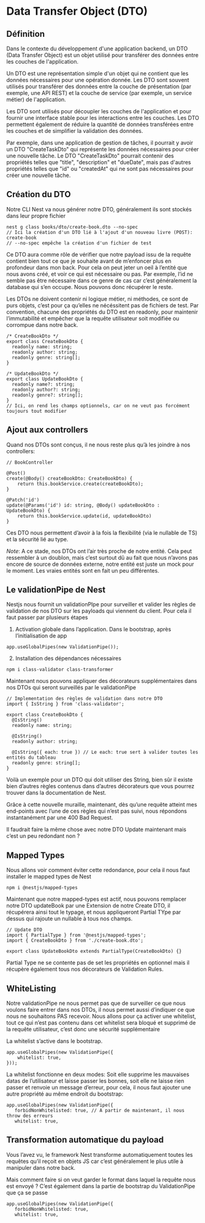 # Data Transfer Object (DTO)
## Définition
Dans le contexte du développement d'une application backend, un DTO (Data Transfer Object) est un objet utilisé pour transférer des données entre les couches de l'application.

Un DTO est une représentation simple d'un objet qui ne contient que les données nécessaires pour une opération donnée. Les DTO sont souvent utilisés pour transférer des données entre la couche de présentation (par exemple, une API REST) et la couche de service (par exemple, un service métier) de l'application.

Les DTO sont utilisés pour découpler les couches de l'application et pour fournir une interface stable pour les interactions entre les couches. Les DTO permettent également de réduire la quantité de données transférées entre les couches et de simplifier la validation des données.

Par exemple, dans une application de gestion de tâches, il pourrait y avoir un DTO "CreateTaskDto" qui représente les données nécessaires pour créer une nouvelle tâche. Le DTO "CreateTaskDto" pourrait contenir des propriétés telles que "title", "description" et "dueDate", mais pas d'autres propriétés telles que "id" ou "createdAt" qui ne sont pas nécessaires pour créer une nouvelle tâche.

## Création du DTO

Notre CLI Nest va nous générer notre DTO, généralement ils sont stockés dans leur propre fichier

```tsx
nest g class books/dto/create-book.dto --no-spec
// Ici la création d'un DTO lié à l'ajout d'un nouveau livre (POST): create-book
// --no-spec empêche la création d'un fichier de test
```

Ce DTO aura comme rôle de vérifier que notre payload issu de la requête contient bien tout ce que je souhaite avant de m’enfoncer plus en profondeur dans mon back.
Pour cela on peut jeter un oeil à l’entité que nous avons créé, et voir ce qui est nécessaire ou pas. Par exemple, l’id ne semble pas être nécessaire dans ce genre de cas car c’est généralement la database qui s’en occupe. Nous pouvons donc récupérer le reste.

Les DTOs ne doivent contenir ni logique métier, ni méthodes, ce sont de purs objets, c’est pour ça qu’elles ne nécéssitent pas de fichiers de test.
Par convention, chacune des propriétés du DTO est en readonly, pour maintenir l’immutabilité et empêcher que la requête utilisateur soit modifiée ou corrompue dans notre back.

```tsx
/* CreateBookDto */
export class CreateBookDto {
  readonly name: string;
  readonly author: string;
  readonly genre: string[];
}
```

```tsx
/* UpdateBookDto */
export class UpdateBookDto {
  readonly name?: string;
  readonly author?: string;
  readonly genre?: string[];
}
// Ici, on rend les champs optionnels, car on ne veut pas forcément toujours tout modifier
```

## Ajout aux controllers

Quand nos DTOs sont conçus, il ne nous reste plus qu’à les joindre à nos controllers:

```tsx
// BookController

@Post()
create(@Body() createBookDto: CreateBookDto) {
	return this.bookService.create(createBookDto);
}

@Patch('id')
update(@Params('id') id: string, @Body() updateBookDto : UpdateBookDto) {
	return this.bookService.update(id, updateBookDto)
}
```
Ces DTO nous permettent d’avoir à la fois la flexibilité (via le nullable de TS) et la sécurité lié au type.

*Note*: A ce stade, nos DTOs ont l’air très proche de notre entité. Cela peut ressembler à un doublon, mais c’est surtout dû au fait que nous n’avons pas encore de source de données externe, notre entité est juste un mock pour le moment. Les vraies entités sont en fait un peu différentes.

## Le validationPipe de Nest

Nestjs nous fournit un validationPIpe pour surveiller et valider les règles de validation de nos DTO sur les payloads qui viennent du client. Pour cela il faut passer par plusieurs étapes

1. Activation globale dans l’application. Dans le bootstrap, après l’initialisation de app
```tsx
app.useGlobalPipes(new ValidationPipe());
```

2. Installation des dépendances nécessaires

```tsx
npm i class-validator class-transformer 
```

Maintenant nous pouvons appliquer des décorateurs supplémentaires dans nos DTOs qui seront surveillés par le validationPipe

```tsx
// Implementation des règles de validation dans notre DTO
import { IsString } from 'class-validator';

export class CreateBookDto {
  @IsString()
  readonly name: string;

  @IsString()
  readonly author: string;

  @IsString({ each: true }) // Le each: true sert à valider toutes les entités du tableau
  readonly genre: string[];
}
```
Voilà un exemple pour un DTO qui doit utiliser des String, bien sûr il existe bien d’autres règles contenus dans d’autres décorateurs que vous pourrez trouver dans la documentation de Nest.

Grâce à cette nouvelle muraille, maintenant, dès qu’une requête atteint mes end-points avec l’une de ces règles qui n’est pas suivi, nous répondons instantanément par une 400 Bad Request.

Il faudrait faire la même chose avec notre DTO Update maintenant mais c’est un peu redondant non ?

## Mapped Types

Nous allons voir comment éviter cette redondance, pour cela il nous faut installer le mapped types de Nest
```tsx
npm i @nestjs/mapped-types
```

Maintenant que notre mapped-types est actif, nous pouvons remplacer notre DTO updateBook par une Extension de notre Create DTO, il récupérera ainsi tout le typage, et nous appliqueront Partial TYpe par dessus qui rajoute un nullable à tous nos champs.

```tsx
// Update DTO
import { PartialType } from '@nestjs/mapped-types';
import { CreateBookDto } from './create-book.dto';

export class UpdateBookDto extends PartialType(CreateBookDto) {}
```
Partial Type ne se contente pas de set les propriétés en optionnel mais il récupère également tous nos décorateurs de Validation Rules.

## WhiteListing

Notre validationPipe ne nous permet pas que de surveiller ce que nous voulons faire entrer dans nos DTOs, il nous permet aussi d’indiquer ce que nous ne souhaitons PAS recevoir. Nous allons pour ça activer une whitelist, tout ce qui n’est pas contenu dans cet whitelist sera bloqué et supprimé de la requête utilisateur, c’est donc une sécurité supplémentaire

La whitelist s’active dans le bootstrap.

```tsx
app.useGlobalPipes(new ValidationPipe({
    whitelist: true,
}));
```

La whitelist fonctionne en deux modes: Soit elle supprime les mauvaises datas de l’utilisateur et laisse passer les bonnes, soit elle ne laisse rien passer et renvoie un message d’erreur, pour cela, il nous faut ajouter une autre propriété au même endroit du bootstrap:

```tsx
app.useGlobalPipes(new ValidationPipe({
   forbidNonWhitelisted: true, // A partir de maintenant, il nous throw des erreurs
   whitelist: true,
```

## Transformation automatique du payload

Vous l’avez vu, le framework Nest transforme automatiquement toutes les requêtes qu’il reçoit en objets JS car c’est généralement le plus utile à manipuler dans notre back.

Mais comment faire si on veut garder le format dans laquel la requête nous est envoyé ? C’est également dans la partie de bootstrap du ValidationPipe que ça se passe

```tsx
app.useGlobalPipes(new ValidationPipe({
   forbidNonWhitelisted: true,
   whitelist: true,
```